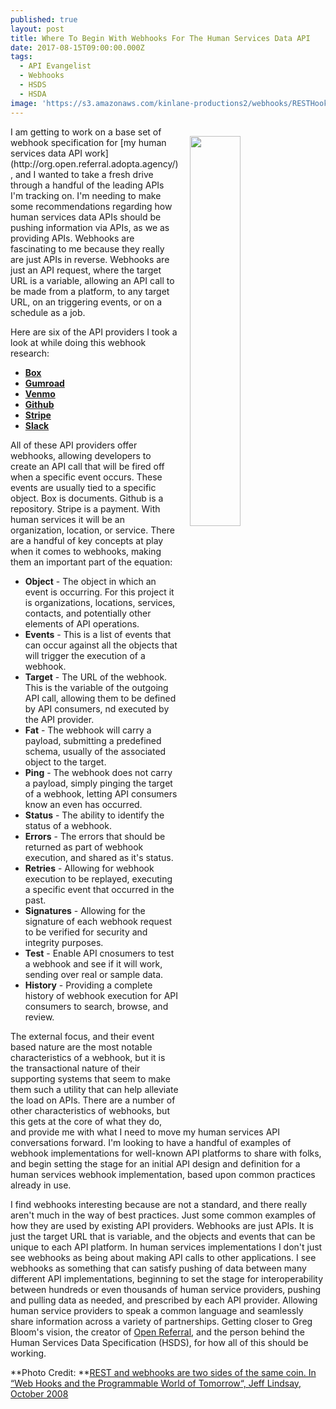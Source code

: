 ```yaml
---
published: true
layout: post
title: Where To Begin With Webhooks For The Human Services Data API
date: 2017-08-15T09:00:00.000Z
tags:
  - API Evangelist
  - Webhooks
  - HSDS
  - HSDA
image: 'https://s3.amazonaws.com/kinlane-productions2/webhooks/RESTHooks.png'
---
```

<p><a href="https://www.slideshare.net/progrium/web-hooks-and-the-programmable-world-of-tomorrow-presentation/21-REST_Hooksrest_and_web_hooks"><img src="https://s3.amazonaws.com/kinlane-productions2/webhooks/RESTHooks.png" align="right" width="40%" style="padding: 15px;" /></a></p>I am getting to work on a base set of webhook specification for [my human services data API work](http://org.open.referral.adopta.agency/), and I wanted to take a fresh drive through a handful of the leading APIs I'm tracking on. I'm needing to make some recommendations regarding how human services data APIs should be pushing information via APIs, as we as providing APIs. Webhooks are fascinating to me because they really are just APIs in reverse. Webhooks are just an API request, where the target URL is a variable, allowing an API call to be made from a platform, to any target URL, on an triggering events, or on a schedule as a job.

Here are six of the API providers I took a look at while doing this webhook research:

- [**Box**](https://developer.box.com/v2.0/docs/getting-started-with-webhooks-v2)
- [**Gumroad**]([https://gumroad.com/webhooks)
- [**Venmo**](https://developer.venmo.com/docs/webhooks)
- [**Github**](https://developer.github.com/webhooks/)
- [**Stripe**](https://stripe.com/docs/webhooks)
- [**Slack**](https://api.slack.com/incoming-webhooks)

All of these API providers offer webhooks, allowing developers to create an API call that will be fired off when a specific event occurs. These events are usually tied to a specific object. Box is documents. Github is a repository. Stripe is a payment. With human services it will be an organization, location, or service. There are a handful of key concepts at play when it comes to webhooks, making them an important part of the equation:

- **Object** - The object in which an event is occurring. For this project it is organizations, locations, services, contacts, and potentially other elements of API operations.
- **Events**  - This is a list of events that can occur against all the objects that will trigger the execution of a webhook.
- **Target** - The URL of the webhook. This is the variable of the outgoing API call, allowing them to be defined by API consumers, nd executed by the API provider.
- **Fat** - The webhook will carry a payload, submitting a predefined schema, usually of the associated object to the target.
- **Ping** - The webhook does not carry a payload, simply pinging the target of a webhook, letting API consumers know an even has occurred.
- **Status** - The ability to identify the status of a webhook.
- **Errors** - The errors that should be returned as part of webhook execution, and shared as it's status.
- **Retries** - Allowing for webhook execution to be replayed, executing a specific event that occurred in the past.
- **Signatures** - Allowing for the signature of each webhook request to be verified for security and integrity purposes.
- **Test** - Enable API cnosumers to test a webhook and see if it will work, sending over real or sample data.
- **History** - Providing a complete history of webhook execution for API consumers to search, browse, and review.

The external focus, and their event based nature are the most notable characteristics of a webhook, but it is the transactional nature of their supporting systems that seem to make them such a utility that can help alleviate the load on APIs. There are a number of other characteristics of webhooks, but this gets at the core of what they do, and provide me with what I need to move my human services API conversations forward. I'm looking to have a handful of examples of webhook implementations for well-known API platforms to share with folks, and begin setting the stage for an initial API design and definition for a human services webhook implementation, based upon common practices already in use.

I find webhooks interesting because are not a standard, and there really aren't much in the way of best practices. Just some common examples of how they are used by existing API providers. Webhooks are just APIs. It is just the target URL that is variable, and the objects and events that can be unique to each API platform. In human services implementations I don't just see webhooks as being about making API calls to other applications. I see webhooks as something that can satisfy pushing of data between many different API implementations, beginning to set the stage for interoperability between hundreds or even thousands of human service providers, pushing and pulling data as needed, and prescribed by each API provider. Allowing human service providers to speak a common language and seamlessly share information across a variety of partnerships. Getting closer to Greg Bloom's vision, the creator of [Open Referral](http://openreferral.org), and the person behind the Human Services Data Specification (HSDS), for how all of this should be working.

**Photo Credit: **[REST and webhooks are two sides of the same coin. In “Web Hooks and the Programmable World of Tomorrow“, Jeff Lindsay, October 2008](https://www.slideshare.net/progrium/web-hooks-and-the-programmable-world-of-tomorrow-presentation/21-REST_Hooksrest_and_web_hooks)
